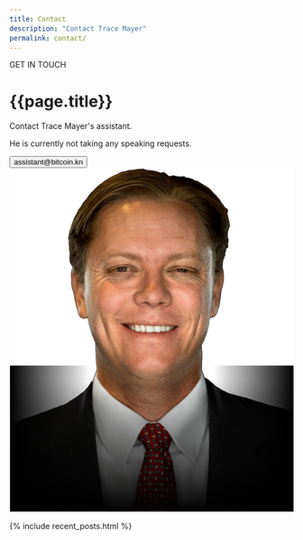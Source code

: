 ```yaml
---
title: Contact
description: "Contact Trace Mayer"
permalink: contact/
---
```


<!-- Main Section -->
<div class="container">
	<div class="row w-100">
		<div class="col-md-8  text-start pb-md-5 px-md-5">
			<p class="main-p1 ps-3">GET IN TOUCH</p>
			<h1 class="fw-bold display-4 main-h1 pb-3 pb-md-4 px-2">{{page.title}}</h1>
			<p class="px-2">Contact Trace Mayer's assistant. </p>
			<p class="px-2 pb-md-3 pb-5">He is currently not taking any speaking requests.</p>
			<button type="submit" class="btn2">assistant@bitcoin.kn</button>
			<div class="social-icons pt-5 px-2">
					<a href="#"><i class="fab fa-twitter px-0"></i></a>
					<a href="#"><i class="fab fa-facebook px-0"></i></a>
					<a href="#"><i class="fab fa-instagram px-0"></i></a>
					<a href="#"><i class="fab fa-linkedin px-0"></i></a>
			</div>
			</div>
			<div class="col-md-4 order-1 order-md-2">
					<img src="/assets/images/story/story-img1.png" class="img-fluid">
			</div>
		</div>
</div>

<!-- Recent Posts Section -->
{% include recent_posts.html %}

